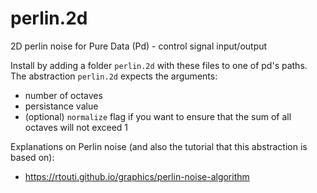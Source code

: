 # perlin.2d
2D perlin noise for Pure Data (Pd) - control signal input/output

Install by adding a folder `perlin.2d` with these files to one of pd's paths.
The abstraction `perlin.2d` expects the arguments:
* number of octaves
* persistance value
* (optional) `normalize` flag if you want to ensure that the sum of all octaves will not exceed 1

Explanations on Perlin noise (and also the tutorial that this abstraction is based on):
* https://rtouti.github.io/graphics/perlin-noise-algorithm
